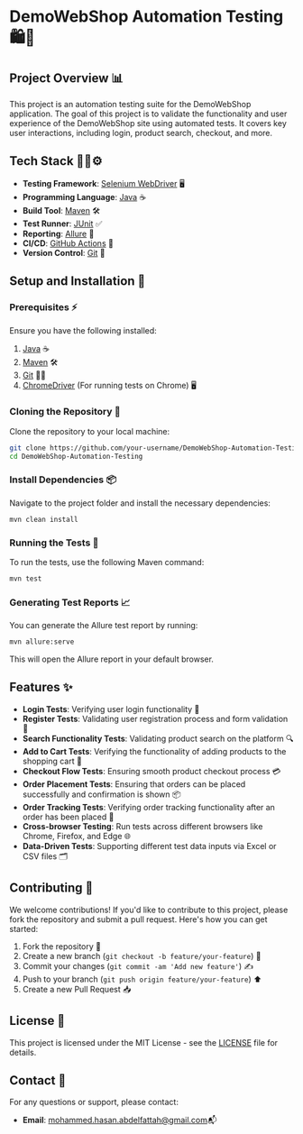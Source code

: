 # DemoWebShop Automation Testing 🛍️🤖

## Project Overview 📊

This project is an automation testing suite for the DemoWebShop application. The goal of this project is to validate the functionality and user experience of the DemoWebShop site using automated tests. It covers key user interactions, including login, product search, checkout, and more.

## Tech Stack 🧑‍💻⚙️

- **Testing Framework**: [Selenium WebDriver](https://www.selenium.dev/) 🖥️
- **Programming Language**: [Java](https://www.oracle.com/java/) ☕
- **Build Tool**: [Maven](https://maven.apache.org/) 🛠️
- **Test Runner**: [JUnit](https://junit.org/) ✅
- **Reporting**: [Allure](https://allure.qatools.ru/) 📑
- **CI/CD**: [GitHub Actions](https://github.com/features/actions) 🚀
- **Version Control**: [Git](https://git-scm.com/) 🔄

## Setup and Installation 📝

### Prerequisites ⚡

Ensure you have the following installed:

1. [Java](https://www.oracle.com/java/technologies/javase-jdk11-downloads.html) ☕
2. [Maven](https://maven.apache.org/install.html) 🛠️
3. [Git](https://git-scm.com/book/en/v2/Getting-Started-Installing-Git) 🧑‍💻
4. [ChromeDriver](https://sites.google.com/a/chromium.org/chromedriver/) (For running tests on Chrome) 🖥️

### Cloning the Repository 🔁

Clone the repository to your local machine:

```bash
git clone https://github.com/your-username/DemoWebShop-Automation-Testing.git
cd DemoWebShop-Automation-Testing
```

### Install Dependencies 📦

Navigate to the project folder and install the necessary dependencies:

```bash
mvn clean install
```

### Running the Tests 🚦

To run the tests, use the following Maven command:

```bash
mvn test
```

### Generating Test Reports 📈

You can generate the Allure test report by running:

```bash
mvn allure:serve
```

This will open the Allure report in your default browser.

## Features ✨

- **Login Tests**: Verifying user login functionality 🔑
- **Register Tests**: Validating user registration process and form validation 📝
- **Search Functionality Tests**: Validating product search on the platform 🔍
- **Add to Cart Tests**: Verifying the functionality of adding products to the shopping cart 🛒
- **Checkout Flow Tests**: Ensuring smooth product checkout process 💳
- **Order Placement Tests**: Ensuring that orders can be placed successfully and confirmation is shown 📦
- **Order Tracking Tests**: Verifying order tracking functionality after an order has been placed 🚚
- **Cross-browser Testing**: Run tests across different browsers like Chrome, Firefox, and Edge 🌐
- **Data-Driven Tests**: Supporting different test data inputs via Excel or CSV files 🗂️

## Contributing 🤝

We welcome contributions! If you'd like to contribute to this project, please fork the repository and submit a pull request. Here's how you can get started:

1. Fork the repository 🍴
2. Create a new branch (`git checkout -b feature/your-feature`) 🌱
3. Commit your changes (`git commit -am 'Add new feature'`) ✍️
4. Push to your branch (`git push origin feature/your-feature`) ⬆️
5. Create a new Pull Request 📥

## License 📄

This project is licensed under the MIT License - see the [LICENSE](LICENSE) file for details.

## Contact 📧

For any questions or support, please contact:

- **Email**: mohammed.hasan.abdelfattah@gmail.com📬
